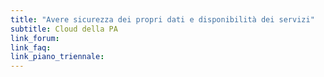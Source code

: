 ```yaml
---
title: "Avere sicurezza dei propri dati e disponibilità dei servizi"
subtitle: Cloud della PA
link_forum:
link_faq:
link_piano_triennale:
---
```


